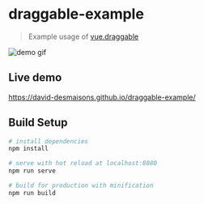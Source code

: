 # draggable-example

> Example usage of [vue.draggable](https://github.com/SortableJS/Vue.Draggable)

![demo gif](example.gif)

## Live demo

https://david-desmaisons.github.io/draggable-example/

## Build Setup

``` bash
# install dependencies
npm install

# serve with hot reload at localhost:8080
npm run serve

# build for production with minification
npm run build
```

